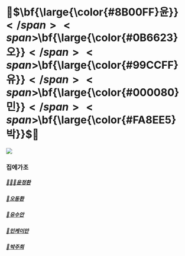 # 🙌<span>$\bf{\large{\color{#8B00FF}윤\}}$</span><span>$\bf{\large{\color{#0B6623}오\}}$</span><span>$\bf{\large{\color{#99CCFF}유\}}$</span><span>$\bf{\large{\color{#000080}민\}}$</span><span>$\bf{\large{\color{#FA8EE5}박\}}$</span>🙌

<img src="https://i0.wp.com/atiempo.tv/wp-content/uploads/2022/08/Dia-Internacional-de-la-Amistad.png?fit=2000%2C1204&ssl=1"/>

### 집에가조

##### [🧑🏻‍💻윤정환](members/yoon.md)

##### [🛌오동환](/members/Oh.md)

##### [🌵유수안](/members/Yu.md)

##### [🐣민케이만](members/Min.md)

##### [🤟박주희](members/Park.md)
